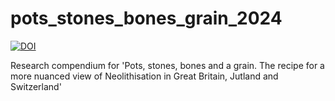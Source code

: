 # pots_stones_bones_grain_2024

[![DOI](https://zenodo.org/badge/760035929.svg)](https://zenodo.org/doi/10.5281/zenodo.10680503)

Research compendium for 'Pots, stones, bones and a grain. The recipe for a more nuanced view of Neolithisation in Great Britain, Jutland and Switzerland'
